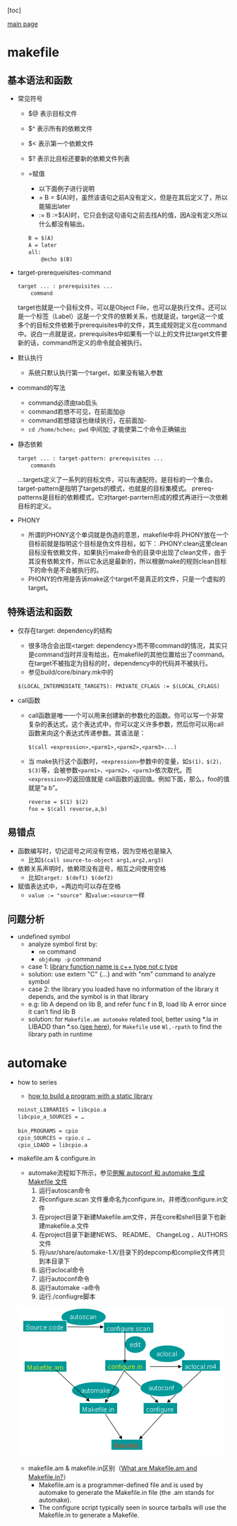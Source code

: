 
[toc]

[main page](../entry.md)

# makefile

## 基本语法和函数

* 常见符号
    * \$\@  表示目标文件
    * \$\^  表示所有的依赖文件
    * \$\<  表示第一个依赖文件
    * \$\?  表示比目标还要新的依赖文件列表
    * =赋值
        * 以下面例子进行说明
        * =  B = $(A)时，虽然该语句之前A没有定义，但是在其后定义了，所以能输出later
        * := B :=$(A)时，它只会到这句语句之前去找A的值，因A没有定义所以什么都没有输出。
        
        ```
        B = $(A) 
        A = later
        all:
            @echo $(B)
        ```

* target-prerequeisites-command  
    
    ```
    target ... : prerequisites ... 
        command 
    ```

    target也就是一个目标文件，可以是Object File，也可以是执行文件。还可以是一个标签（Label）这是一个文件的依赖关系，也就是说，target这一个或多个的目标文件依赖于prerequisites中的文件，其生成规则定义在command中。说白一点就是说，prerequisites中如果有一个以上的文件比target文件要新的话，command所定义的命令就会被执行。
* 默认执行
    * 系统只默认执行第一个target，如果没有输入参数
* command的写法
    * command必须由tab启头
    * command若想不可见，在前面加@
    * command若想错误也继续执行，在前面加-
    * ``cd /home/hchen; pwd`` 中间加; 才能使第二个命令正确输出
* 静态依赖
    ```
    target ... : target-pattern: prerequisites ... 
        commands
    ```

    ...targets定义了一系列的目标文件，可以有通配符。是目标的一个集合。 target-pattern是指明了targets的模式，也就是的目标集模式。 prereq-patterns是目标的依赖模式，它对target-parrtern形成的模式再进行一次依赖目标的定义。 
* PHONY
    * 所谓的PHONY这个单词就是伪造的意思，makefile中将.PHONY放在一个目标前就是指明这个目标是伪文件目标，如下：.PHONY:clean这里clean目标没有依赖文件，如果执行make命令的目录中出现了clean文件，由于其没有依赖文件，所以它永远是最新的，所以根据make的规则clean目标下的命令是不会被执行的。
    * PHONY的作用是告诉make这个target不是真正的文件，只是一个虚拟的target。


## 特殊语法和函数

* 仅存在target: dependency的结构
    * 很多场合会出现<target: dependency>而不带command的情况，其实只是command当时并没有给出，在makefile的其他位置给出了command。在target不被指定为目标的时，dependency中的代码并不被执行。
    * 参见build/core/binary.mk中的

    ```
    $(LOCAL_INTERMEDIATE_TARGETS): PRIVATE_CFLAGS := $(LOCAL_CFLAGS)
    ```
* call函数
    * call函数是唯一一个可以用来创建新的参数化的函数。你可以写一个非常复杂的表达式，这个表达式中，你可以定义许多参数，然后你可以用call函数来向这个表达式传递参数。其语法是：

        ```
        $(call <expression>,<parm1>,<parm2>,<parm3>...)
        ```

    * 当 make执行这个函数时，``<expression>``参数中的变量，如``$(1)，$(2)，$(3)``等，会被参数``<parm1>，<parm2>，<parm3>``依次取代。而``<expression>``的返回值就是 call函数的返回值。例如下面，那么，foo的值就是“a b”。

        ```
        reverse = $(1) $(2)
        foo = $(call reverse,a,b)
        ```


## 易错点

* 函数编写时，切记逗号之间没有空格，因为空格也是输入
    * 比如``$(call source-to-object arg1,arg2,arg3)``
* 依赖关系声明时，依赖项没有逗号，相互之间使用空格
    * 比如``target: $(def1) $(def2)``
* 赋值表达式中，=两边均可以存在空格
    * ``value := "source" ``和``value:=source``一样


## 问题分析

* undefined symbol
    * analyze symbol first by:
        * ``nm`` command
        * ``objdump -p`` command
    * case 1: [library function name is c++ type not c type](https://stackoverflow.com/questions/9837009/getting-undefined-symbol-error-while-dynamic-loading-of-shared-library)
    * solution: use extern "C" {...} and with "nm" command to analyze symbol
    * case 2: the library you loaded have no information of the library it depends, and the symbol is in that library
    * e.g: lib A depend on lib B, and refer func f in B, load lib A error since it can't find lib B
    * solution: for ``Makefile.am automake`` related tool, better using *.la in LIBADD than *.so.([see here](http://stackoverflow.com/questions/23685981/what-is-the-difference-between-ldadd-and-libadd)), for ``Makefile`` use ``Wl,-rpath`` to find the library path in runtime

# automake

* how to series
    * [how to build a program with a static library](https://www.gnu.org/software/automake/manual/html_node/A-Library.html)
    
    ```
    noinst_LIBRARIES = libcpio.a
    libcpio_a_SOURCES = …

    bin_PROGRAMS = cpio
    cpio_SOURCES = cpio.c …
    cpio_LDADD = libcpio.a
    ```
* makefile.am & configure.in
    * automake流程如下所示，参见[例解 autoconf 和 automake 生成 Makefile 文件](https://www.ibm.com/developerworks/cn/linux/l-makefile/index.html)
        1. 运行autoscan命令
        2. 将configure.scan 文件重命名为configure.in，并修改configure.in文件
        3. 在project目录下新建Makefile.am文件，并在core和shell目录下也新建makefile.a.文件
        4. 在project目录下新建NEWS、 README、 ChangeLog 、AUTHORS文件
        5. 将/usr/share/automake-1.X/目录下的depcomp和complie文件拷贝到本目录下
        6. 运行aclocal命令
        7. 运行autoconf命令
        8. 运行automake -a命令
        9. 运行./confiugre脚本

    ![automake](./data/makefile/makefile.png.gif)

    * makefile.am & makefile.in区别（[What are Makefile.am and Makefile.in?](https://stackoverflow.com/questions/2531827/what-are-makefile-am-and-makefile-in)）
        * Makefile.am is a programmer-defined file and is used by automake to generate the Makefile.in file (the .am stands for automake).
        * The configure script typically seen in source tarballs will use the Makefile.in to generate a Makefile.
